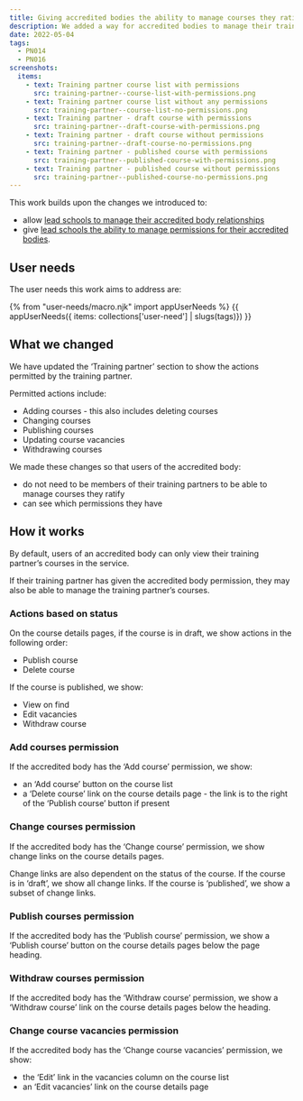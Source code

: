 ```yaml
---
title: Giving accredited bodies the ability to manage courses they ratify
description: We added a way for accredited bodies to manage their training partners’ courses
date: 2022-05-04
tags:
  - PN014
  - PN016
screenshots:
  items:
    - text: Training partner course list with permissions
      src: training-partner--course-list-with-permissions.png
    - text: Training partner course list without any permissions
      src: training-partner--course-list-no-permissions.png
    - text: Training partner - draft course with permissions
      src: training-partner--draft-course-with-permissions.png
    - text: Training partner - draft course without permissions
      src: training-partner--draft-course-no-permissions.png
    - text: Training partner - published course with permissions
      src: training-partner--published-course-with-permissions.png
    - text: Training partner - published course without permissions
      src: training-partner--published-course-no-permissions.png
---
```


This work builds upon the changes we introduced to:

- allow [lead schools to manage their accredited body relationships](/publish-teacher-training-courses/managing-accredited-bodies-if-youre-a-lead-school/)
- give [lead schools the ability to manage permissions for their accredited bodies](/publish-teacher-training-courses/giving-lead-schools-the-ability-to-manage-permissions-for-their-accredited-bodies).

## User needs

The user needs this work aims to address are:

{% from "user-needs/macro.njk" import appUserNeeds %}
{{ appUserNeeds({ items: collections['user-need'] | slugs(tags)}) }}

## What we changed

We have updated the ‘Training partner’ section to show the actions permitted by the training partner.

Permitted actions include:

- Adding courses - this also includes deleting courses
- Changing courses
- Publishing courses
- Updating course vacancies
- Withdrawing courses

We made these changes so that users of the accredited body:

- do not need to be members of their training partners to be able to manage courses they ratify
- can see which permissions they have

## How it works

By default, users of an accredited body can only view their training partner’s courses in the service.

If their training partner has given the accredited body permission, they may also be able to manage the training partner’s courses.

### Actions based on status

On the course details pages, if the course is in draft, we show actions in the following order:

- Publish course
- Delete course

If the course is published, we show:

- View on find
- Edit vacancies
- Withdraw course

### Add courses permission

If the accredited body has the ‘Add course’ permission, we show:

- an ‘Add course’ button on the course list
- a ‘Delete course’ link on the course details page - the link is to the right of the ‘Publish course’ button if present

### Change courses permission

If the accredited body has the ‘Change course’ permission, we show change links on the course details pages.

Change links are also dependent on the status of the course. If the course is in ‘draft’, we show all change links. If the course is ‘published’, we show a subset of change links.

### Publish courses permission

If the accredited body has the ‘Publish course’ permission, we show a ‘Publish course’ button on the course details pages below the page heading.

### Withdraw courses permission

If the accredited body has the ‘Withdraw course’ permission, we show a ‘Withdraw course’ link on the course details pages below the heading.

### Change course vacancies permission

If the accredited body has the ‘Change course vacancies’ permission, we show:

- the ‘Edit’ link in the vacancies column on the course list
- an ‘Edit vacancies’ link on the course details page
